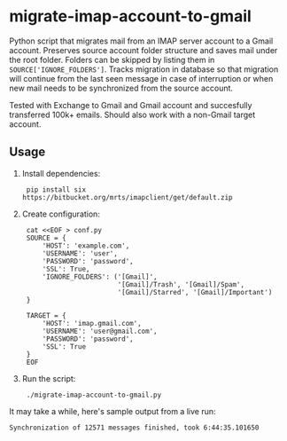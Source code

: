 migrate-imap-account-to-gmail
=============================

Python script that migrates mail from an IMAP server account to a Gmail
account. Preserves source account folder structure and saves mail under the root folder.
Folders can be skipped by listing them in `SOURCE['IGNORE_FOLDERS']`.
Tracks migration in database so that migration will continue from the last seen
message in case of interruption or when new mail needs to be synchronized from
the source account.

Tested with Exchange to Gmail and Gmail account and succesfully transferred 100k+ emails.
Should also work with a non-Gmail target account.

Usage
-----

1. Install dependencies:

        pip install six https://bitbucket.org/mrts/imapclient/get/default.zip

1. Create configuration:

        cat <<EOF > conf.py
        SOURCE = {
            'HOST': 'example.com',
            'USERNAME': 'user',
            'PASSWORD': 'password',
            'SSL': True,
            'IGNORE_FOLDERS': ('[Gmail]',
                               '[Gmail]/Trash', '[Gmail]/Spam',
                               '[Gmail]/Starred', '[Gmail]/Important')
        }

        TARGET = {
            'HOST': 'imap.gmail.com',
            'USERNAME': 'user@gmail.com',
            'PASSWORD': 'password',
            'SSL': True
        }
        EOF

1. Run the script:

        ./migrate-imap-account-to-gmail.py

It may take a while, here's sample output from a live run:

    Synchronization of 12571 messages finished, took 6:44:35.101650
